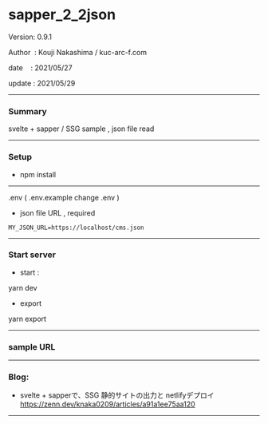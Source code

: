 ﻿# sapper_2_2json

 Version: 0.9.1

 Author  : Kouji Nakashima / kuc-arc-f.com

 date    : 2021/05/27

 update  : 2021/05/29 

***
### Summary

svelte + sapper / SSG sample , json file read

***
### Setup

* npm install

***
.env ( .env.example change .env )

* json file URL , required
```
MY_JSON_URL=https://localhost/cms.json
```

***
### Start server
* start :

yarn dev

* export

yarn export

***
### sample URL

***
### Blog:

* svelte + sapperで、SSG 静的サイトの出力と netlifyデプロイ
https://zenn.dev/knaka0209/articles/a91a1ee75aa120

***


